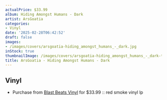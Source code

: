 ```yaml
---
actualPrice: $33.99
album: Hiding Amongst Humans - Dark
artist: ArsGoatia
categories:
- Vinyl
date: '2025-02-28T06:42:52'
draft: false
images:
- /images/covers/arsgoatia-hiding_amongst_humans_-_dark.jpg
inStock: true
thumbnailImage: /images/covers/arsgoatia-hiding_amongst_humans_-_dark-thumb.jpg
title: ArsGoatia - Hiding Amongst Humans - Dark
---
```


## Vinyl
* Purchase from [Blast Beats Vinyl](https://blastbeatsvinyl.com/products/arsgoatia-hiding-amongst-humans-dark-red-smoke-lp) for $33.99 :: red smoke vinyl lp
